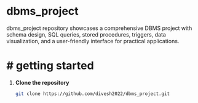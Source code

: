 # dbms_project
dbms_project repository showcases a comprehensive DBMS project with schema design, SQL queries, stored procedures, triggers, data visualization, and a user-friendly interface for practical applications.
# # getting started

1. **Clone the repository**
   ```bash
   git clone https://github.com/divesh2022/dbms_project.git
